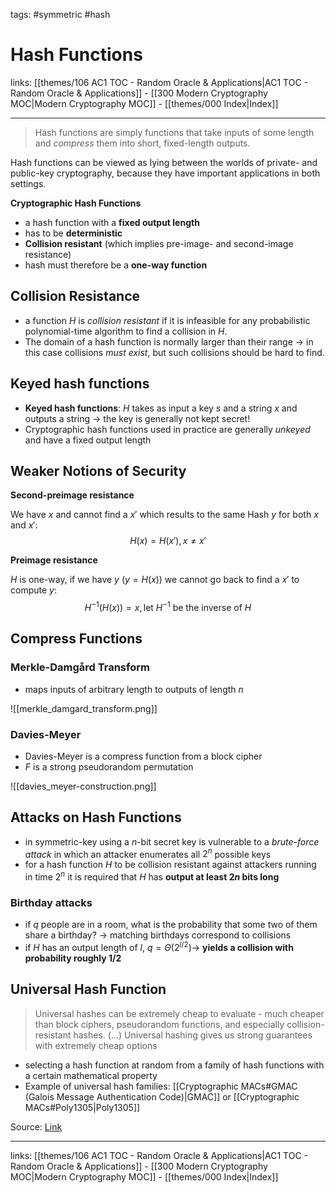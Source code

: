 tags: #symmetric #hash

# Hash Functions

links: [[themes/106 AC1 TOC - Random Oracle & Applications|AC1 TOC - Random Oracle & Applications]] - [[300 Modern Cryptography MOC|Modern Cryptography MOC]] - [[themes/000 Index|Index]]

---

> Hash functions are simply functions that take inputs of some length and *compress* them into short, fixed-length outputs.

Hash functions can be viewed as lying between the worlds of private- and public-key cryptography, because they have important applications in both settings.

**Cryptographic Hash Functions**

- a hash function with a **fixed output length**
- has to be **deterministic**
- **Collision resistant** (which implies pre-image- and second-image resistance)
- hash must therefore be a **one-way function**

## Collision Resistance

- a function $H$ is *collision resistant* if it is infeasible for any probabilistic polynomial-time algorithm to find a collision in $H$.
- The domain of a hash function is normally larger than their range $\rightarrow$ in this case collisions *must exist*, but such collisions should be hard to find.

## Keyed hash functions

- **Keyed hash functions**: $H$ takes as input a key $s$ and a string $x$ and outputs a string $\rightarrow$ the key is generally not kept secret!
- Cryptographic hash functions used in practice are generally *unkeyed* and have a fixed output length

## Weaker Notions of Security

**Second-preimage resistance**

We have $x$ and cannot find a $x'$ which results to the same Hash $y$ for both $x$ and $x'$: $$H(x) = H(x'), x \neq x'$$

**Preimage resistance**

$H$ is one-way, if we have $y$ ($y = H(x)$) we cannot go back to find a $x'$ to compute $y$: $$H^{-1}(H(x)) = x, \textrm{let } H^{-1} \textrm{ be the inverse of } H$$

## Compress Functions

### Merkle-Damgård Transform

- maps inputs of arbitrary length to outputs of length $n$

![[merkle_damgard_transform.png]]

### Davies-Meyer

- Davies-Meyer is a compress function from a block cipher
- $F$ is a strong pseudorandom permutation

![[davies_meyer-construction.png]]

## Attacks on Hash Functions

- in symmetric-key using a $n$-bit secret key is vulnerable to a *brute-force attack* in which an attacker enumerates all $2^n$ possible keys
- for a hash function $H$ to be collision resistant against attackers running in time $2^n$ it is required that $H$ has **output at least $2n$ bits long**

### Birthday attacks

- if $q$ people are in a room, what is the probability that some two of them share a birthday? $\rightarrow$ matching birthdays correspond to collisions
- if $H$ has an output length of $l$, $q = \Theta(2^{l/2}) \rightarrow$ **yields a collision with probability roughly $1/2$** 

## Universal Hash Function

> Universal hashes can be extremely cheap to evaluate - much cheaper than block ciphers, pseudorandom functions, and especially collision-resistant hashes.
> (...)
> Universal hashing gives us strong guarantees with extremely cheap options

- selecting a hash function at random from a family of hash functions with a certain mathematical property
- Example of universal hash families: [[Cryptographic MACs#GMAC (Galois Message Authentication Code)|GMAC]] or [[Cryptographic MACs#Poly1305|Poly1305]]

Source: [Link](https://crypto.stackexchange.com/a/67639)

---
links: [[themes/106 AC1 TOC - Random Oracle & Applications|AC1 TOC - Random Oracle & Applications]] - [[300 Modern Cryptography MOC|Modern Cryptography MOC]] - [[themes/000 Index|Index]]